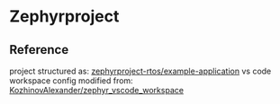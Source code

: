 # Zephyrproject

## Reference
project structured as: [zephyrproject-rtos/example-application](https://github.com/zephyrproject-rtos/example-application)
vs code workspace config modified from: [KozhinovAlexander/zephyr_vscode_workspace](https://github.com/KozhinovAlexander/zephyr_vscode_workspace)
